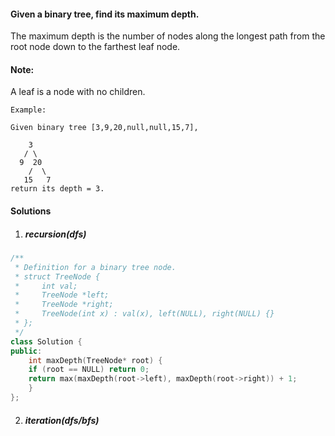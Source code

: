 #### Given a binary tree, find its maximum depth.

The maximum depth is the number of nodes along the longest path from the root node down to the farthest leaf node.

#### Note: 
A leaf is a node with no children.

```
Example:

Given binary tree [3,9,20,null,null,15,7],

    3
   / \
  9  20
    /  \
   15   7
return its depth = 3.
```

#### Solutions

1. ##### recursion(dfs)

```c++
/**
 * Definition for a binary tree node.
 * struct TreeNode {
 *     int val;
 *     TreeNode *left;
 *     TreeNode *right;
 *     TreeNode(int x) : val(x), left(NULL), right(NULL) {}
 * };
 */
class Solution {
public:
    int maxDepth(TreeNode* root) {
    if (root == NULL) return 0;
    return max(maxDepth(root->left), maxDepth(root->right)) + 1;
    }
};
```

2. ##### iteration(dfs/bfs)